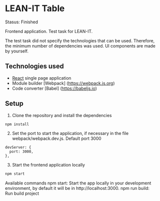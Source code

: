 # LEAN-IT Table

Stasus: Finished

Frontend application. Test task for LEAN-IT.

The test task did not specify the technologies that can be used. Therefore, the minimum number of dependencies was used.
UI components are made by yourself.

## Technologies used

- [React](https://reactjs.org/) single page application
- Module builder [Webpack] (https://webpack.js.org)
- Сode converter [Babel] (https://babeljs.io)

## Setup

1. Clone the repository and install the dependencies

```bash
npm install
```

2. Set the port to start the application, if necessary in the file webpack/webpack.dev.js. Default port 3000

```
devServer: {
  port: 3000,
},
```

3. Start the frontend application locally

```bash
npm start
```

Available commands
npm start: Start the app locally in your development environment, by default it will be in http://localhost:3000.
npm run build: Run build project
